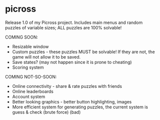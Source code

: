 # picross
Release 1.0 of my Picross project. Includes main menus and random puzzles of variable sizes; ALL puzzles are 100% solvable!

COMING SOON:
- Resizable window
- Custom puzzles - these puzzles MUST be solvable! If they are not, the game will not allow it to be saved.
- Save states? (may not happen since it is prone to cheating)
- Scoring system

COMING NOT-SO-SOON:
- Online connectivity - share & rate puzzles with friends
- Online leaderboards
- Account system
- Better looking graphics - better button highlighting, images
- More efficient system for generating puzzles, the current system is guess & check (brute force) (bad)
